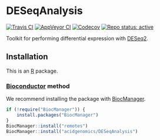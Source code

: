 # DESeqAnalysis

[![Travis CI](https://travis-ci.com/acidgenomics/DESeqAnalysis.svg?branch=master)](https://travis-ci.com/acidgenomics/DESeqAnalysis)
[![AppVeyor CI](https://ci.appveyor.com/api/projects/status/s5evl37t3vjkfjct?svg=true)](https://ci.appveyor.com/project/mjsteinbaugh/deseqanalysis)
[![Codecov](https://codecov.io/gh/acidgenomics/DESeqAnalysis/branch/master/graph/badge.svg)](https://codecov.io/gh/acidgenomics/DESeqAnalysis)
[![Repo status: active](https://www.repostatus.org/badges/latest/active.svg)](https://www.repostatus.org/#active)

Toolkit for performing differential expression with [DESeq2][].

## Installation

This is an [R][] package.

### [Bioconductor][] method

We recommend installing the package with [BiocManager][].

```r
if (!require("BiocManager")) {
    install.packages("BiocManager")
}
BiocManager::install("remotes")
BiocManager::install("acidgenomics/DESeqAnalysis")
```

[BiocManager]: https://cran.r-project.org/package=BiocManager
[Bioconductor]: https://bioconductor.org/
[DESeq2]: https://bioconductor.org/packages/DESeq2/
[R]: https://www.r-project.org/
